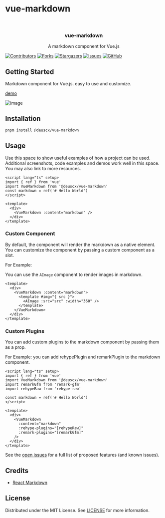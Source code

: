 
# vue-markdown

<!-- PROJECT LOGO -->
<br />
<div align="center">
  <a href="https://github.com/deuscx/vue-markdown">
    <!-- <img src="" alt="Logo" width="80" height="80"-->
  </a>

  <h3 align="center">vue-markdown</h3>

  <p align="center">
    A markdown component for Vue.js
  </p>
</div>

<!-- PROJECT SHIELDS -->
[![Contributors][contributors-shield]][contributors-url]
[![Forks][forks-shield]][forks-url]
[![Stargazers][stars-shield]][stars-url]
[![Issues][issues-shield]][issues-url]
[![GitHub][license-shield]][license-url]

<!-- ## Features -->

## Getting Started

Markdown component for Vue.js. easy to use and customize.

[demo](https://vue-markdown-playground.vercel.app/)
<!-- ## Try it Online

link to demo or gif link-->
![image](https://github.com/Deuscx/vue-markdown/assets/48537979/38c2775c-f423-4c57-9a1b-452210233be2)

## Installation

```bash
pnpm install @deuscx/vue-markdown
```



<!-- USAGE EXAMPLES -->
## Usage

Use this space to show useful examples of how a project can be used. Additional screenshots, code examples and demos work well in this space. You may also link to more resources.

```vue
<script lang="ts" setup>
import { ref } from 'vue'
import VueMarkdown from '@deuscx/vue-markdown'
const markdown = ref('# Hello World')
</script>

<template>
  <div>
    <VueMarkdown :content="markdown" />
  </div>
</template>
```

### Custom Component
By default, the component will render the markdown as a native element. You can customize the component by passing a custom component as a slot.

For Example:

You can use the `AImage` component to render images in markdown.
```vue
<template>
  <div>
    <VueMarkdown :content="markdown">
      <template #img="{ src }">
        <AImage :src="src" :width="360" />
      </template>
    </VueMarkdown>
  </div>
</template>
```

### Custom Plugins
You can add custom plugins to the markdown component by passing them as a prop.

For Example:
you can add rehypePlugin and remarkPlugin to the markdown component.

```vue
<script lang="ts" setup>
import { ref } from 'vue'
import VueMarkdown from '@deuscx/vue-markdown'
import remarkGfm from 'remark-gfm'
import rehypeRaw from 'rehype-raw'

const markdown = ref('# Hello World')
</script>

<template>
  <div>
    <VueMarkdown
      :content="markdown"
      :rehype-plugins="[rehypeRaw]"
      :remark-plugins="[remarkGfm]"
    />
  </div>
</template>
```

See the [open issues](https://github.com/deuscx/vue-markdown/issues) for a full list of proposed features (and known issues).


## Credits

- [React Markdown](https://github.com/remarkjs/react-markdown)


<!-- LICENSE -->
## License

Distributed under the MIT License. See [LICENSE](./LICENSE) for more information.


[contributors-shield]: https://img.shields.io/github/contributors/deuscx/vue-markdown.svg?style=for-the-badge
[contributors-url]: https://github.com/deuscx/vue-markdown/graphs/contributors
[forks-shield]: https://img.shields.io/github/forks/deuscx/vue-markdown.svg?style=for-the-badge
[forks-url]: https://github.com/deuscx/vue-markdown/network/members
[stars-shield]: https://img.shields.io/github/stars/deuscx/vue-markdown.svg?style=for-the-badge
[stars-url]: https://github.com/deuscx/vue-markdown/stargazers
[issues-shield]: https://img.shields.io/github/issues/deuscx/vue-markdown.svg?style=for-the-badge
[issues-url]: https://github.com/deuscx/vue-markdown/issues
[license-shield]: https://img.shields.io/github/license/deuscx/vue-markdown?style=for-the-badge
[license-url]: https://github.com/deuscx/vue-markdown/blob/master/LICENSE
